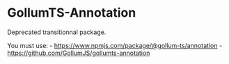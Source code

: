 # GollumTS-Annotation

Deprecated transitionnal package.

You must use:
	- https://www.npmjs.com/package/@gollum-ts/annotation 
	- https://github.com/GollumJS/gollumts-annotation
